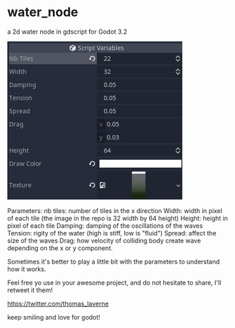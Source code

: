 # water_node
a 2d water node in gdscript for Godot 3.2

![alt tag](https://github.com/laverneth/godot_water_splash_gdscript/blob/master/water_node_parameters.png)

Parameters:
nb tiles: number of tiles in the x direction
Width: width in pixel of each tile (the image in the repo is 32 width by 64 height)
Height: height in pixel of each tile
Damping: damping of the oscillations of the waves
Tension: rigity of the water (high is stiff, low is "fluid")
Spread: affect the size of the waves
Drag: how velocity of colliding body create wave depending on the x or y component.

Sometimes it's better to play a little bit with the parameters to understand how it works.

Feel free yo use in your awesome project, and do not hesitate to share, I'll retweet it them!

https://twitter.com/thomas_laverne

keep smiling and love for godot!

